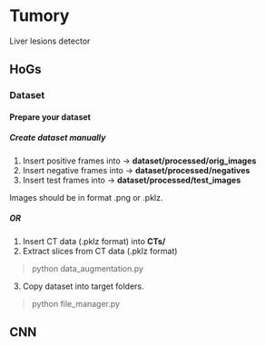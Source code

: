 # Tumory
Liver lesions detector

## HoGs
### Dataset
#### Prepare your dataset
##### Create dataset manually
1. Insert positive frames into -> **dataset/processed/orig_images**
2. Insert negative frames into -> **dataset/processed/negatives**
3. Insert test frames into -> **dataset/processed/test_images**

Images should be in format .png or .pklz.

##### OR
1. Insert CT data (.pklz format) into **CTs/** 
2. Extract slices from CT data (.pklz format) 
> python data_augmentation.py
3. Copy dataset into target folders. 
> python file_manager.py


## CNN
